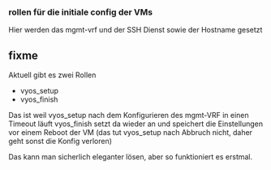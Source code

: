 ### rollen für die initiale config der VMs
Hier werden das mgmt-vrf und der SSH Dienst sowie der Hostname gesetzt

## fixme
Aktuell gibt es zwei Rollen
- vyos_setup
- vyos_finish

Das ist weil vyos_setup nach dem Konfigurieren des mgmt-VRF in einen Timeout läuft
vyos_finish setzt da wieder an und speichert die Einstellungen vor einem Reboot der VM
(das tut vyos_setup nach Abbruch nicht, daher geht sonst die Konfig verloren)

Das kann man sicherlich eleganter lösen, aber so funktioniert es erstmal.